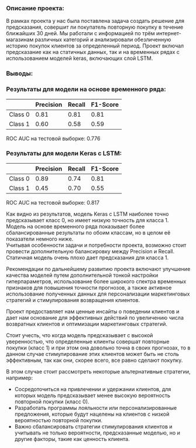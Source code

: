 ### Описание проекта:
В рамках проекта у нас была поставлена задача создать решение для предсказания, совершит ли покупатель повторную покупку в течение ближайших 30 дней. Мы работали с информацией по трём интернет-магазинам различных категорий и анализировали обезличенную историю покупок клиентов за определенный период. Проект включал предсказание как на статичных данных, так и на временных рядах с использованием моделей keras, включающих слой LSTM.

### Выводы:

### Результаты для модели на основе временного ряда:

|             | Precision | Recall | F1-Score |
|-------------|-----------|--------|----------|
| Class 0         | 0.81      | 0.81   | 0.81 |
| Class 1         | 0.60      | 0.58   | 0.59 |  
ROC AUC на тестовой выборке: 0.776   
### Результаты для модели Keras с LSTM:

|             | Precision | Recall | F1-Score |
|-------------|-----------|--------|----------|
| Class 0         | 0.89      | 0.74   | 0.81 |
| Class 1         | 0.45      | 0.70   | 0.55 |
ROC AUC на тестовой выборке: 0.817  

Как видно из результатов, модель Keras с LSTM наиболее точно предсказывает класс 0, но имеет низкую точность для класса 1.   
Модель на основе временного ряда показывает более сбалансированные результаты по обоим классам, но в целом её показатели немного ниже.   
Учитывая особенности задачи и потребности проекта, возможно стоит провести дополнительную балансировку между Precision и Recall.   
Статичная модель очень плохо дает предсказания для класса 1.

Рекомендации по дальнейшему развитию проекта включают улучшение качества моделей путем дополнительной тонкой настройки гиперпараметров, использование более широкого спектра временных признаков для повышения точности прогнозов, а также активное использование полученных данных для персонализации маркетинговых стратегий и стимулирования возвращения клиентов.

Проект предоставляет нам ценные инсайты о поведении клиентов и дает нам основание для эффективных действий по увеличению числа возвратных клиентов и оптимизации маркетинговых стратегий.

Стоит учесть, что когда модель предсказывает с высокой уверенностью, что определенные клиенты совершат повторные покупки (класс 1) и при этом она довольно точна в своих прогнозах, то в данном случае стимулирование этих клиентов может быть не столь эффективным, так как они, скорее всего, все равно сделают покупку.

В этом случае стоит рассмотреть некоторые альтернативные стратегии, например:

- Сосредоточиться на привлечении и удержании клиентов, для которых модель предсказывает менее высокую вероятность повторной покупки (класс 0).
- Разработать программы лояльности или персонализированные предложения, которые будут нацелены на клиентов с низкой вероятностью повторной покупки.
- Важно сбалансировать стратегии стимулирования клиентов и учитывать не только вероятности, предсказанные моделью, но и другие факторы, такие как ценность клиента.


